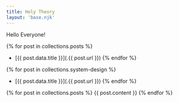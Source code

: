 ```yaml
---
title: Holy Theory
layout: 'base.njk'
---
```

 
Hello Everyone!

{% for post in collections.posts %}
- [{{ post.data.title }}](.{{ post.url  }})
{% endfor %}

{% for post in collections.system-design %}
- [{{ post.data.title }}](.{{ post.url  }})
{% endfor %}


{% for post in collections.posts %}
{{ post.content }}
{% endfor %}